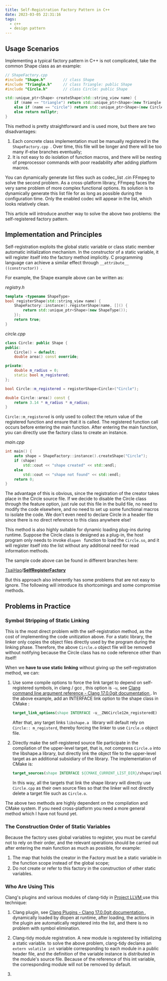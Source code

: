 ```yaml
---
title: Self-Registration Factory Pattern in C++
date: 2023-03-05 22:31:16
tags:
  - c++
  - design pattern
---
```


## Usage Scenarios

Implementing a typical factory pattern in C++ is not complicated, take the common Shape class as an example:

```c++
// ShapeFactory.cpp
#include "Shape.h"        // class Shape
#include "Triangle.h"     // class Triangle: public Shape
#include "Circle.h"       // class Circle: public Shape

std::unique_ptr<Shape> createShape(std::string_view name) {
    if (name == "triangle") return std::unique_ptr<Shape>(new Triangle());
    else if (name == "circle") return std::unique_ptr<Shape>(new Circle());
    else return nullptr;
}
```

This method is pretty straightforward and is used more, but there are two disadvantages:

1. Each concrete class implementation must be manually registered in the `ShapeFactory.cpp `. Over time, this file will be longer and there will be too many if-else branches eventually;
2. It is not easy to do isolation of function macros, and there will be nesting of preprocessor commands with poor readability after adding platform macros.

You can dynamically generate list files such as codec_list .cin FFmpeg to solve the second problem. As a cross-platform library, FFmpeg faces the very same problem of more complex functional options. Its solution is to dynamically generate this list file for as long as possible during the configuration time. Only the enabled codec will appear in the list, which looks relatively clean.

This article will introduce another way to solve the above two problems: the self-registered factory pattern.

## Implementation and Principles

Self-registration exploits the global static variable or class static member automatic initialization mechanism. In the constructor of a static variable, it will register itself into the factory method implicitly. C programming language can achieve a similar effect through `__attribute__ ((constructor)) `.

For example, the Shape example above can be written as:

*registry.h*

```cpp
template <typename ShapeType>
bool registerShape(std::string_view name) {
    ShapeFactory::instance().registerShape(name, []() {
        return std::unique_ptr<Shape>(new ShapeType());
    });
    return true;
}
```

*circle.cpp*

```cpp
class Circle: public Shape {
public:
    Circle() = default;
    double area() const override;

private:
    double m_radius = 0;
    static bool m_registered;
};

bool Circle::m_registered = registerShape<Circle>("Circle");

double Circle::area() const {
    return 3.14 * m_radius * m_radius;
}
```

`Circle::m_registered` is only used to collect the return value of the registered function and ensure that it is called. The registered function call occurs before entering the main function. After entering the main function, you can directly use the factory class to create an instance.

*main.cpp*

```cpp
int main() {
    auto shape = ShapeFactory::instance().createShape("Circle");
    if (shape)
        std::cout << "shape created" << std::endl;
    else 
        std::cout << "shape not found" << std::endl;
    return 0;
}
```

The advantage of this is obvious, since the registration of the creator takes place in the Circle source file. If we decide to disable the Circle class through the feature option, just rule out this file in the build file, no need to modify the code elsewhere, and no need to set up some functional macros to isolate the code. We don't even need to declare Circle in a header file since there is no direct reference to this class anywhere else!

This method is also highly suitable for dynamic loading plug-ins during runtime. Suppose the Circle class is designed as a plug-in, the host program only needs to invoke `dlopen ` function to load the `Circle.so`, and it will register itself into the list without any additional need for read information methods.

The sample code above can be found in different branches here:

[TsaiHao](https://github.com/TsaiHao)/**[SelfRegisterFactory](https://github.com/TsaiHao/SelfRegisterFactory)**

But this approach also inherently has some problems that are not easy to ignore. The following will introduce its shortcomings and some compromise methods.



## Problems in Practice

### Symbol Stripping of Static Linking

This is the most direct problem with the self-registration method, as the cost of implementing the code unitization above. For a static library, the linker only copies the object files directly used by the program during the linking phase. Therefore, the above `Circle.o` object file will be removed without notifying because the Circle class has no code reference other than itself!

When we **have to use static linking** without giving up the self-registration method, we can:

1. Use some compile options to force the link target to depend on self-registered symbols, in clang / gcc , this option is `-u`, see [Clang command line argument reference - Clang 17.0.0git documentation ](https://clang.llvm.org/docs/ClangCommandLineReference.html#cmdoption-clang-u-arg). In the above example, add an INTERFACE link option to the shape class in CMake :

   ```cmake 
   target_link_options(shape INTERFACE -u__ZN6Circle12m_registeredE)
   ```

   After that, any target links `libshape.a ` library will default rely on `Circle:: m_registerd`, thereby forcing the linker to use `Circle.o` object file.

2. Directly make the self-registered source file participate in the compilation of the upper-level target, that is, not compress `Circle.o` into the libshape.a library, but directly link the object file to the upper-level target as an additional subsidiary of the library. The implementation of CMake is:

   ```cmake
   target_sources(shape INTERFACE ${CMAKE_CURRENT_LIST_DIR}/shape/impl/Circle.cpp)
   ```

   In this way, all the targets that link the shape library will directly use `Circle.cpp` as their own source files so that the linker will not directly delete a target file such as `Circle.o`.

The above two methods are highly dependent on the compilation and CMake system. If you need cross-platform you need a more general method which I have not found yet.

### The Construction Order of Static Variables

Because the factory uses global variables to register, you must be careful not to rely on their order, and the relevant operations should be carried out after entering the main function as much as possible, for example:

1. The map that holds the creator in the Factory must be a static variable in the function scope instead of the global scope;
2. Do not create or refer to this factory in the construction of other static variables.

### Who Are Using This

Clang's plugins and various modules of clang-tidy in [Project LLVM ](https://github.com/llvm/llvm-project) use this technique:

1. Clang plugin, see [Clang Plugins - Clang 17.0.0git documentation ](https://clang.llvm.org/docs/ClangPlugins.html), dynamically loaded by dlopen at runtime, after loading, the actions in the plugin are automatically registered into the list, and there is no problem with symbol elimination.
2. Clang-tidy module registration. A new module is registered by initializing a static variable. to solve the above problem, clang-tidy declares an `extern volatile int` variable corresponding to each module in a public header file, and the definition of the variable instance is distributed in the module's source file. Because of the reference of this int variable, the corresponding module will not be removed by default.

1. 

